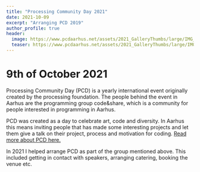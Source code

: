 ```yaml
---
title: "Processing Community Day 2021"
date: 2021-10-09
excerpt: "Arranging PCD 2019"
author_profile: true
header:
  image: https://www.pcdaarhus.net/assets/2021_GalleryThumbs/large/IMG_8191.jpg
  teaser: https://www.pcdaarhus.net/assets/2021_GalleryThumbs/large/IMG_8191.jpg
---
```


# 9th of October 2021

Processing Community Day (PCD) is a yearly international event originally created by the processing foundation. The people behind the event in Aarhus are the programming group code&share, which is a community for people interested in programming in Aarhus.

PCD was created as a day to celebrate art, code and diversity. In Aarhus this means inviting people that has made some interesting projects and let them give a talk on their project, process and motivation for coding. [Read more about PCD here.](https://www.pcdaarhus.net/)

In 2021 I helped arrange PCD as part of the group mentioned above. This included getting in contact with speakers, arranging catering, booking the venue etc.
